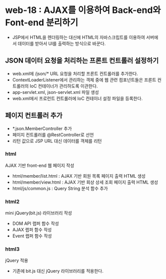 # web-18 : AJAX를 이용하여 Back-end와 Font-end 분리하기
- JSP에서 HTML을 렌더링하는 대신에 HTML의 자바스크립트를 이용하여 서버에서 데이터를 받아서 UI를 출력하는 방식으로 바꾼다.

## JSON 데이터 요청을 처리하는 프론트 컨트롤러 설정하기
- web.xml에 /json/* URL 요청을 처리할 프론트 컨트롤러를 추가한다.
- ContextLoaderListener에서 관리하는 객체 중에 웹 관련 컴포넌트들은 
  프론트 컨트롤러의 IoC 컨테이너가 관리하도록 이관한다.
- app-servlet.xml, json-servlet.xml 파일 생성
- web.xml에서 프로런트 컨트롤러에 IoC 컨테이너 설정 파일을 등록한다. 

## 페이지 컨트롤러 추가
- *.json.MemberController 추가
- 페이지 컨트롤러를 @RestController로 선언
- 리턴 값으로 JSP URL 대신 데이터를 객체를 리턴 

### html 
AJAX 기반 front-end 웹 페이지 작성
- html/member/list.html : AJAX 기반 회원 목록 페이지 출력 HTML 생성
- html/member/view.html : AJAX 기반 회상 상세 조회 페이지 출력 HTML 생성
- html/js/common.js : Query String 분석 함수 추가

### html2
mini jQuery(bit.js) 라이브러리 작성
- DOM API 랩퍼 함수 작성
- AJAX 랩퍼 함수 작성
- Event 랩퍼 함수 작성

### html3
jQuery 적용
- 기존에 bit.js 대신 jQuery 라이브러리를 적용한다.